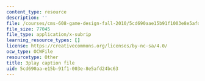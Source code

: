 ```yaml
---
content_type: resource
description: ''
file: /courses/cms-608-game-design-fall-2010/5cd690aae15b91f1003e8e5afd24bc63_68554.srt
file_size: 77045
file_type: application/x-subrip
learning_resource_types: []
license: https://creativecommons.org/licenses/by-nc-sa/4.0/
ocw_type: OCWFile
resourcetype: Other
title: 3play caption file
uid: 5cd690aa-e15b-91f1-003e-8e5afd24bc63
---
```

